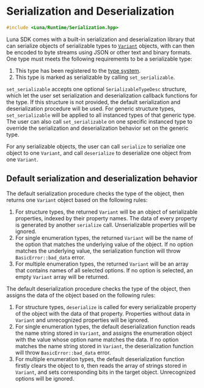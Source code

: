 # Serialization and Deserialization

```c++
#include <Luna/Runtime/Serialization.hpp>
```

Luna SDK comes with a built-in serialization and deserialization library that can serialize objects of serializable types to [`Variant`](variants.md) objects, with can then be encoded to byte streams using JSON or other text and binary formats. One type must meets the following requirements to be a serializable type:

1. This type has been registered to the [type system](type_system.md).
2. This type is marked as serializable by calling `set_serializable`.

`set_serializable` accepts one optional `SerializableTypeDesc` structure, which let the user set serialization and deserialization callback functions for the type. If this structure is not provided, the default serialization and deserialization procedure will be used. For generic structure types, `set_serializable` will be applied to all instanced types of that generic type. The user can also call `set_serializable` on one specific instanced type to override the serialization and deserialization behavior set on the generic type.

For any serializable objects, the user can call `serialize` to serialize one object to one `Variant`, and call `deserialize` to deserialize one object from one `Variant`.

## Default serialization and deserialization behavior

The default serialization procedure checks the type of the object, then returns one `Variant` object based on the following rules:

1. For structure types, the returned `Variant` will be an object of serializable properties, indexed by their property names. The data of every property is generated by another `serialize` call. Unserializable properties will be ignored.
2. For single enumeration types, the returned `Variant` will be the name of the option that matches the underlying value of the object. If no option matches the underlying value, the serialization function will throw `BasicError::bad_data` error. 
3. For multiple enumeration types, the returned `Variant` will be an array that contains names of all selected options. If no option is selected, an empty `Variant` array will be returned.

The default deserialization procedure checks the type of the object, then assigns the data of the object based on the following rules:

1. For structure types, `deserialize` is called for every serializable property of the object with the data of that property. Properties without data in `Variant` and unrecognized properties will be ignored.
2. For single enumeration types, the default deserialization function reads the name string stored in `Variant`, and assigns the enumeration object with the value whose option name matches the data. If no option matches the name string stored in `Variant`, the deserialization function will throw `BasicError::bad_data` error.
3. For multiple enumeration types, the default deserialization function firstly clears the object to `0`, then reads the array of strings stored in `Variant`, and sets corresponding bits in the target object. Unrecognized options will be ignored.